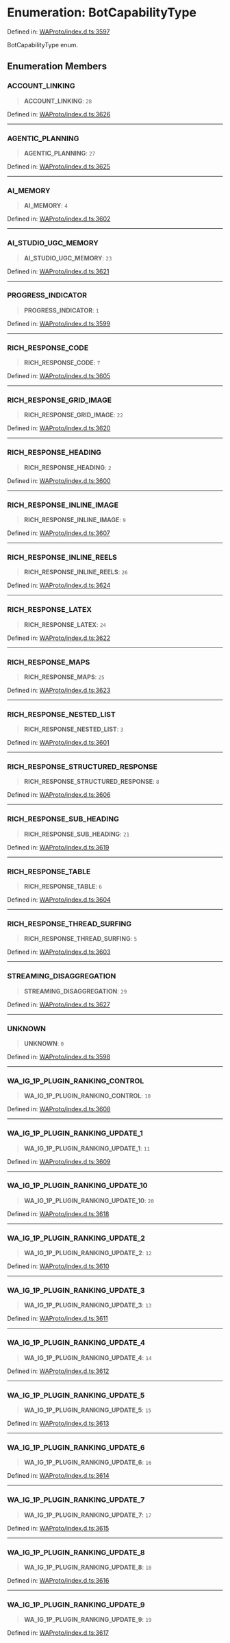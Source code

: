 # Enumeration: BotCapabilityType

Defined in: [WAProto/index.d.ts:3597](https://github.com/Fokusdotid/Baileys/blob/9c9f1957de7ce603966b24b846f4c15d5de9bbcf/WAProto/index.d.ts#L3597)

BotCapabilityType enum.

## Enumeration Members

### ACCOUNT\_LINKING

> **ACCOUNT\_LINKING**: `28`

Defined in: [WAProto/index.d.ts:3626](https://github.com/Fokusdotid/Baileys/blob/9c9f1957de7ce603966b24b846f4c15d5de9bbcf/WAProto/index.d.ts#L3626)

***

### AGENTIC\_PLANNING

> **AGENTIC\_PLANNING**: `27`

Defined in: [WAProto/index.d.ts:3625](https://github.com/Fokusdotid/Baileys/blob/9c9f1957de7ce603966b24b846f4c15d5de9bbcf/WAProto/index.d.ts#L3625)

***

### AI\_MEMORY

> **AI\_MEMORY**: `4`

Defined in: [WAProto/index.d.ts:3602](https://github.com/Fokusdotid/Baileys/blob/9c9f1957de7ce603966b24b846f4c15d5de9bbcf/WAProto/index.d.ts#L3602)

***

### AI\_STUDIO\_UGC\_MEMORY

> **AI\_STUDIO\_UGC\_MEMORY**: `23`

Defined in: [WAProto/index.d.ts:3621](https://github.com/Fokusdotid/Baileys/blob/9c9f1957de7ce603966b24b846f4c15d5de9bbcf/WAProto/index.d.ts#L3621)

***

### PROGRESS\_INDICATOR

> **PROGRESS\_INDICATOR**: `1`

Defined in: [WAProto/index.d.ts:3599](https://github.com/Fokusdotid/Baileys/blob/9c9f1957de7ce603966b24b846f4c15d5de9bbcf/WAProto/index.d.ts#L3599)

***

### RICH\_RESPONSE\_CODE

> **RICH\_RESPONSE\_CODE**: `7`

Defined in: [WAProto/index.d.ts:3605](https://github.com/Fokusdotid/Baileys/blob/9c9f1957de7ce603966b24b846f4c15d5de9bbcf/WAProto/index.d.ts#L3605)

***

### RICH\_RESPONSE\_GRID\_IMAGE

> **RICH\_RESPONSE\_GRID\_IMAGE**: `22`

Defined in: [WAProto/index.d.ts:3620](https://github.com/Fokusdotid/Baileys/blob/9c9f1957de7ce603966b24b846f4c15d5de9bbcf/WAProto/index.d.ts#L3620)

***

### RICH\_RESPONSE\_HEADING

> **RICH\_RESPONSE\_HEADING**: `2`

Defined in: [WAProto/index.d.ts:3600](https://github.com/Fokusdotid/Baileys/blob/9c9f1957de7ce603966b24b846f4c15d5de9bbcf/WAProto/index.d.ts#L3600)

***

### RICH\_RESPONSE\_INLINE\_IMAGE

> **RICH\_RESPONSE\_INLINE\_IMAGE**: `9`

Defined in: [WAProto/index.d.ts:3607](https://github.com/Fokusdotid/Baileys/blob/9c9f1957de7ce603966b24b846f4c15d5de9bbcf/WAProto/index.d.ts#L3607)

***

### RICH\_RESPONSE\_INLINE\_REELS

> **RICH\_RESPONSE\_INLINE\_REELS**: `26`

Defined in: [WAProto/index.d.ts:3624](https://github.com/Fokusdotid/Baileys/blob/9c9f1957de7ce603966b24b846f4c15d5de9bbcf/WAProto/index.d.ts#L3624)

***

### RICH\_RESPONSE\_LATEX

> **RICH\_RESPONSE\_LATEX**: `24`

Defined in: [WAProto/index.d.ts:3622](https://github.com/Fokusdotid/Baileys/blob/9c9f1957de7ce603966b24b846f4c15d5de9bbcf/WAProto/index.d.ts#L3622)

***

### RICH\_RESPONSE\_MAPS

> **RICH\_RESPONSE\_MAPS**: `25`

Defined in: [WAProto/index.d.ts:3623](https://github.com/Fokusdotid/Baileys/blob/9c9f1957de7ce603966b24b846f4c15d5de9bbcf/WAProto/index.d.ts#L3623)

***

### RICH\_RESPONSE\_NESTED\_LIST

> **RICH\_RESPONSE\_NESTED\_LIST**: `3`

Defined in: [WAProto/index.d.ts:3601](https://github.com/Fokusdotid/Baileys/blob/9c9f1957de7ce603966b24b846f4c15d5de9bbcf/WAProto/index.d.ts#L3601)

***

### RICH\_RESPONSE\_STRUCTURED\_RESPONSE

> **RICH\_RESPONSE\_STRUCTURED\_RESPONSE**: `8`

Defined in: [WAProto/index.d.ts:3606](https://github.com/Fokusdotid/Baileys/blob/9c9f1957de7ce603966b24b846f4c15d5de9bbcf/WAProto/index.d.ts#L3606)

***

### RICH\_RESPONSE\_SUB\_HEADING

> **RICH\_RESPONSE\_SUB\_HEADING**: `21`

Defined in: [WAProto/index.d.ts:3619](https://github.com/Fokusdotid/Baileys/blob/9c9f1957de7ce603966b24b846f4c15d5de9bbcf/WAProto/index.d.ts#L3619)

***

### RICH\_RESPONSE\_TABLE

> **RICH\_RESPONSE\_TABLE**: `6`

Defined in: [WAProto/index.d.ts:3604](https://github.com/Fokusdotid/Baileys/blob/9c9f1957de7ce603966b24b846f4c15d5de9bbcf/WAProto/index.d.ts#L3604)

***

### RICH\_RESPONSE\_THREAD\_SURFING

> **RICH\_RESPONSE\_THREAD\_SURFING**: `5`

Defined in: [WAProto/index.d.ts:3603](https://github.com/Fokusdotid/Baileys/blob/9c9f1957de7ce603966b24b846f4c15d5de9bbcf/WAProto/index.d.ts#L3603)

***

### STREAMING\_DISAGGREGATION

> **STREAMING\_DISAGGREGATION**: `29`

Defined in: [WAProto/index.d.ts:3627](https://github.com/Fokusdotid/Baileys/blob/9c9f1957de7ce603966b24b846f4c15d5de9bbcf/WAProto/index.d.ts#L3627)

***

### UNKNOWN

> **UNKNOWN**: `0`

Defined in: [WAProto/index.d.ts:3598](https://github.com/Fokusdotid/Baileys/blob/9c9f1957de7ce603966b24b846f4c15d5de9bbcf/WAProto/index.d.ts#L3598)

***

### WA\_IG\_1P\_PLUGIN\_RANKING\_CONTROL

> **WA\_IG\_1P\_PLUGIN\_RANKING\_CONTROL**: `10`

Defined in: [WAProto/index.d.ts:3608](https://github.com/Fokusdotid/Baileys/blob/9c9f1957de7ce603966b24b846f4c15d5de9bbcf/WAProto/index.d.ts#L3608)

***

### WA\_IG\_1P\_PLUGIN\_RANKING\_UPDATE\_1

> **WA\_IG\_1P\_PLUGIN\_RANKING\_UPDATE\_1**: `11`

Defined in: [WAProto/index.d.ts:3609](https://github.com/Fokusdotid/Baileys/blob/9c9f1957de7ce603966b24b846f4c15d5de9bbcf/WAProto/index.d.ts#L3609)

***

### WA\_IG\_1P\_PLUGIN\_RANKING\_UPDATE\_10

> **WA\_IG\_1P\_PLUGIN\_RANKING\_UPDATE\_10**: `20`

Defined in: [WAProto/index.d.ts:3618](https://github.com/Fokusdotid/Baileys/blob/9c9f1957de7ce603966b24b846f4c15d5de9bbcf/WAProto/index.d.ts#L3618)

***

### WA\_IG\_1P\_PLUGIN\_RANKING\_UPDATE\_2

> **WA\_IG\_1P\_PLUGIN\_RANKING\_UPDATE\_2**: `12`

Defined in: [WAProto/index.d.ts:3610](https://github.com/Fokusdotid/Baileys/blob/9c9f1957de7ce603966b24b846f4c15d5de9bbcf/WAProto/index.d.ts#L3610)

***

### WA\_IG\_1P\_PLUGIN\_RANKING\_UPDATE\_3

> **WA\_IG\_1P\_PLUGIN\_RANKING\_UPDATE\_3**: `13`

Defined in: [WAProto/index.d.ts:3611](https://github.com/Fokusdotid/Baileys/blob/9c9f1957de7ce603966b24b846f4c15d5de9bbcf/WAProto/index.d.ts#L3611)

***

### WA\_IG\_1P\_PLUGIN\_RANKING\_UPDATE\_4

> **WA\_IG\_1P\_PLUGIN\_RANKING\_UPDATE\_4**: `14`

Defined in: [WAProto/index.d.ts:3612](https://github.com/Fokusdotid/Baileys/blob/9c9f1957de7ce603966b24b846f4c15d5de9bbcf/WAProto/index.d.ts#L3612)

***

### WA\_IG\_1P\_PLUGIN\_RANKING\_UPDATE\_5

> **WA\_IG\_1P\_PLUGIN\_RANKING\_UPDATE\_5**: `15`

Defined in: [WAProto/index.d.ts:3613](https://github.com/Fokusdotid/Baileys/blob/9c9f1957de7ce603966b24b846f4c15d5de9bbcf/WAProto/index.d.ts#L3613)

***

### WA\_IG\_1P\_PLUGIN\_RANKING\_UPDATE\_6

> **WA\_IG\_1P\_PLUGIN\_RANKING\_UPDATE\_6**: `16`

Defined in: [WAProto/index.d.ts:3614](https://github.com/Fokusdotid/Baileys/blob/9c9f1957de7ce603966b24b846f4c15d5de9bbcf/WAProto/index.d.ts#L3614)

***

### WA\_IG\_1P\_PLUGIN\_RANKING\_UPDATE\_7

> **WA\_IG\_1P\_PLUGIN\_RANKING\_UPDATE\_7**: `17`

Defined in: [WAProto/index.d.ts:3615](https://github.com/Fokusdotid/Baileys/blob/9c9f1957de7ce603966b24b846f4c15d5de9bbcf/WAProto/index.d.ts#L3615)

***

### WA\_IG\_1P\_PLUGIN\_RANKING\_UPDATE\_8

> **WA\_IG\_1P\_PLUGIN\_RANKING\_UPDATE\_8**: `18`

Defined in: [WAProto/index.d.ts:3616](https://github.com/Fokusdotid/Baileys/blob/9c9f1957de7ce603966b24b846f4c15d5de9bbcf/WAProto/index.d.ts#L3616)

***

### WA\_IG\_1P\_PLUGIN\_RANKING\_UPDATE\_9

> **WA\_IG\_1P\_PLUGIN\_RANKING\_UPDATE\_9**: `19`

Defined in: [WAProto/index.d.ts:3617](https://github.com/Fokusdotid/Baileys/blob/9c9f1957de7ce603966b24b846f4c15d5de9bbcf/WAProto/index.d.ts#L3617)
